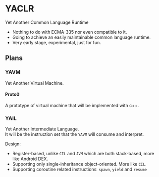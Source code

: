 # YACLR
Yet Another Common Language Runtime

* Nothing to do with ECMA-335 nor even compatible to it.   
* Going to achieve an easily maintainable common language runtime.  
* Very early stage, experimental, just for fun.  

## Plans

### YAVM

Yet Another Virtual Machine.

#### Proto0
A prototype of virtual machine that will be implemented with c++.

### YAIL

Yet Another Intermediate Language.  
It will be the instruction set that the `YAVM` will consume and interpret.   

Design:
* Register-based, unlike `CIL` and `JVM` which are both stack-based, more like Android DEX.  
* Supporting only single-inheritance object-oriented. More like `CIL`.
* Supporting coroutine related instructions: `spawn`, `yield` and `resume`
